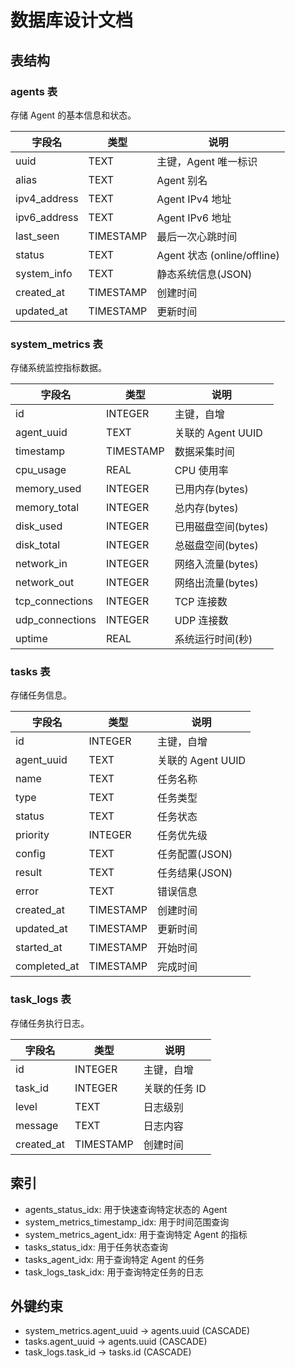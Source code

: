 # 数据库设计文档

## 表结构

### agents 表
存储 Agent 的基本信息和状态。

| 字段名 | 类型 | 说明 |
|--------|------|------|
| uuid | TEXT | 主键，Agent 唯一标识 |
| alias | TEXT | Agent 别名 |
| ipv4_address | TEXT | Agent IPv4 地址 |
| ipv6_address | TEXT | Agent IPv6 地址 |
| last_seen | TIMESTAMP | 最后一次心跳时间 |
| status | TEXT | Agent 状态 (online/offline) |
| system_info | TEXT | 静态系统信息(JSON) |
| created_at | TIMESTAMP | 创建时间 |
| updated_at | TIMESTAMP | 更新时间 |

### system_metrics 表
存储系统监控指标数据。

| 字段名 | 类型 | 说明 |
|--------|------|------|
| id | INTEGER | 主键，自增 |
| agent_uuid | TEXT | 关联的 Agent UUID |
| timestamp | TIMESTAMP | 数据采集时间 |
| cpu_usage | REAL | CPU 使用率 |
| memory_used | INTEGER | 已用内存(bytes) |
| memory_total | INTEGER | 总内存(bytes) |
| disk_used | INTEGER | 已用磁盘空间(bytes) |
| disk_total | INTEGER | 总磁盘空间(bytes) |
| network_in | INTEGER | 网络入流量(bytes) |
| network_out | INTEGER | 网络出流量(bytes) |
| tcp_connections | INTEGER | TCP 连接数 |
| udp_connections | INTEGER | UDP 连接数 |
| uptime | REAL | 系统运行时间(秒) |

### tasks 表
存储任务信息。

| 字段名 | 类型 | 说明 |
|--------|------|------|
| id | INTEGER | 主键，自增 |
| agent_uuid | TEXT | 关联的 Agent UUID |
| name | TEXT | 任务名称 |
| type | TEXT | 任务类型 |
| status | TEXT | 任务状态 |
| priority | INTEGER | 任务优先级 |
| config | TEXT | 任务配置(JSON) |
| result | TEXT | 任务结果(JSON) |
| error | TEXT | 错误信息 |
| created_at | TIMESTAMP | 创建时间 |
| updated_at | TIMESTAMP | 更新时间 |
| started_at | TIMESTAMP | 开始时间 |
| completed_at | TIMESTAMP | 完成时间 |

### task_logs 表
存储任务执行日志。

| 字段名 | 类型 | 说明 |
|--------|------|------|
| id | INTEGER | 主键，自增 |
| task_id | INTEGER | 关联的任务 ID |
| level | TEXT | 日志级别 |
| message | TEXT | 日志内容 |
| created_at | TIMESTAMP | 创建时间 |

## 索引

- agents_status_idx: 用于快速查询特定状态的 Agent
- system_metrics_timestamp_idx: 用于时间范围查询
- system_metrics_agent_idx: 用于查询特定 Agent 的指标
- tasks_status_idx: 用于任务状态查询
- tasks_agent_idx: 用于查询特定 Agent 的任务
- task_logs_task_idx: 用于查询特定任务的日志

## 外键约束

- system_metrics.agent_uuid -> agents.uuid (CASCADE)
- tasks.agent_uuid -> agents.uuid (CASCADE)
- task_logs.task_id -> tasks.id (CASCADE)